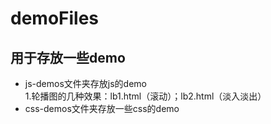 # demoFiles
## 用于存放一些demo
* js-demos文件夹存放js的demo  
1.轮播图的几种效果：lb1.html（滚动）；lb2.html（淡入淡出）
* css-demos文件夹存放一些css的demo
